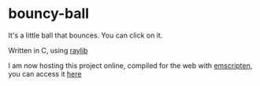 # bouncy-ball

It's a little ball that bounces. You can click on it.

Written in C, using [raylib](https://www.raylib.com/)

I am now hosting this project online, compiled for the web with [emscripten](https://emscripten.org/), you can access it [here](https://racc.at/games/bouncy-ball/)
